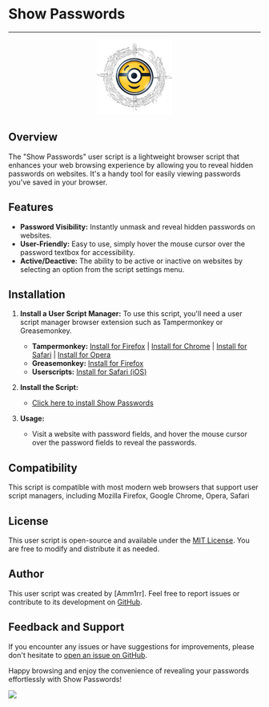 # Show Passwords

<hr>

<div align="center">
  <img src="Show Passwords.icon.png" alt="Show Passwords" width="150">
</div>


## Overview

The "Show Passwords" user script is a lightweight browser script that enhances your web browsing experience by allowing you to reveal hidden passwords on websites. It's a handy tool for easily viewing passwords you've saved in your browser.

## Features

- **Password Visibility:** Instantly unmask and reveal hidden passwords on websites.
- **User-Friendly:** Easy to use, simply hover the mouse cursor over the password textbox for accessibility.
- **Active/Deactive:** The ability to be active or inactive on websites by selecting an option from the script settings menu.

## Installation

1. **Install a User Script Manager:** To use this script, you'll need a user script manager browser extension such as Tampermonkey or Greasemonkey.

   - **Tampermonkey:** [Install for Firefox](https://addons.mozilla.org/en-US/firefox/addon/tampermonkey/) | [Install for Chrome](https://chrome.google.com/webstore/detail/dhdgffkkebhmkfjojejmpbldmpobfkfo) | [Install for Safari](https://apps.apple.com/us/app/tampermonkey/id1482490089) | [Install for Opera](https://addons.opera.com/en-gb/extensions/details/tampermonkey-beta/)
   - **Greasemonkey:** [Install for Firefox](https://addons.mozilla.org/en-US/firefox/addon/greasemonkey/)
   - **Userscripts:** [Install for Safari (iOS)](https://apps.apple.com/us/app/userscripts/id1463298887)

2. **Install the Script:**

   - [Click here to install Show Passwords](Show%20Passwords.user.js)

3. **Usage:**

   - Visit a website with password fields, and hover the mouse cursor over the password fields to reveal the passwords.

## Compatibility

This script is compatible with most modern web browsers that support user script managers, including Mozilla Firefox, Google Chrome, Opera, Safari

## License

This user script is open-source and available under the [MIT License](../../LICENSE). You are free to modify and distribute it as needed.

## Author

This user script was created by [Amm1rr]. Feel free to report issues or contribute to its development on [GitHub](https://github.com/amm1rr/Magic-Userscripts).

## Feedback and Support

If you encounter any issues or have suggestions for improvements, please don't hesitate to [open an issue on GitHub](https://github.com/amm1rr/Magic-Userscripts/issues).

Happy browsing and enjoy the convenience of revealing your passwords effortlessly with Show Passwords!

[![](https://visitcount.itsvg.in/api?id=amm1rr&label=V&color=0&icon=2&pretty=true)](https://github.com/Amm1rr/)
